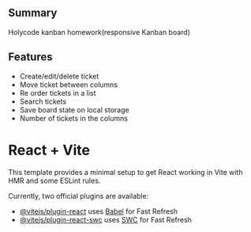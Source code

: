 ## Summary

Holycode kanban homework(responsive Kanban board) 

## Features
 - Create/edit/delete ticket
 - Move ticket between columns
 - Re order tickets in a list
 - Search tickets
 - Save board state on local storage
 - Number of tickets in the columns

# React + Vite

This template provides a minimal setup to get React working in Vite with HMR and some ESLint rules.

Currently, two official plugins are available:

- [@vitejs/plugin-react](https://github.com/vitejs/vite-plugin-react/blob/main/packages/plugin-react/README.md) uses [Babel](https://babeljs.io/) for Fast Refresh
- [@vitejs/plugin-react-swc](https://github.com/vitejs/vite-plugin-react-swc) uses [SWC](https://swc.rs/) for Fast Refresh
